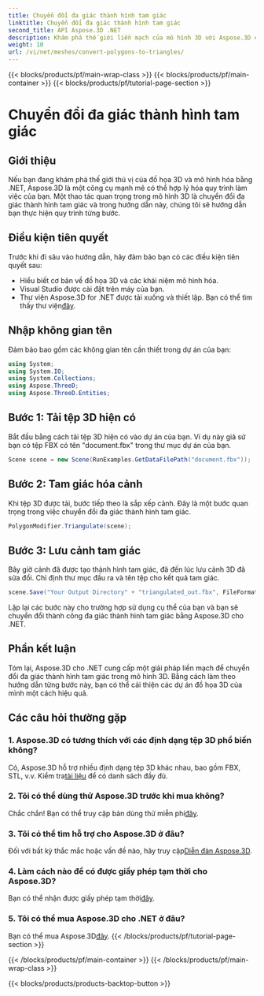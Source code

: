 ```yaml
---
title: Chuyển đổi đa giác thành hình tam giác
linktitle: Chuyển đổi đa giác thành hình tam giác
second_title: API Aspose.3D .NET
description: Khám phá thế giới liền mạch của mô hình 3D với Aspose.3D cho .NET. Dễ dàng chuyển đổi đa giác thành hình tam giác bằng hướng dẫn từng bước của chúng tôi. Tải về dùng thử ngay!
weight: 10
url: /vi/net/meshes/convert-polygons-to-triangles/
---
```


{{< blocks/products/pf/main-wrap-class >}}
{{< blocks/products/pf/main-container >}}
{{< blocks/products/pf/tutorial-page-section >}}

# Chuyển đổi đa giác thành hình tam giác

## Giới thiệu
Nếu bạn đang khám phá thế giới thú vị của đồ họa 3D và mô hình hóa bằng .NET, Aspose.3D là một công cụ mạnh mẽ có thể hợp lý hóa quy trình làm việc của bạn. Một thao tác quan trọng trong mô hình 3D là chuyển đổi đa giác thành hình tam giác và trong hướng dẫn này, chúng tôi sẽ hướng dẫn bạn thực hiện quy trình từng bước.
## Điều kiện tiên quyết
Trước khi đi sâu vào hướng dẫn, hãy đảm bảo bạn có các điều kiện tiên quyết sau:
- Hiểu biết cơ bản về đồ họa 3D và các khái niệm mô hình hóa.
- Visual Studio được cài đặt trên máy của bạn.
-  Thư viện Aspose.3D for .NET được tải xuống và thiết lập. Bạn có thể tìm thấy thư viện[đây](https://releases.aspose.com/3d/net/).
## Nhập không gian tên
Đảm bảo bao gồm các không gian tên cần thiết trong dự án của bạn:
```csharp
using System;
using System.IO;
using System.Collections;
using Aspose.ThreeD;
using Aspose.ThreeD.Entities;
```
## Bước 1: Tải tệp 3D hiện có
Bắt đầu bằng cách tải tệp 3D hiện có vào dự án của bạn. Ví dụ này giả sử bạn có tệp FBX có tên "document.fbx" trong thư mục dự án của bạn.
```csharp
Scene scene = new Scene(RunExamples.GetDataFilePath("document.fbx"));
```
## Bước 2: Tam giác hóa cảnh
Khi tệp 3D được tải, bước tiếp theo là sắp xếp cảnh. Đây là một bước quan trọng trong việc chuyển đổi đa giác thành hình tam giác.
```csharp
PolygonModifier.Triangulate(scene);
```
## Bước 3: Lưu cảnh tam giác
Bây giờ cảnh đã được tạo thành hình tam giác, đã đến lúc lưu cảnh 3D đã sửa đổi. Chỉ định thư mục đầu ra và tên tệp cho kết quả tam giác.
```csharp
scene.Save("Your Output Directory" + "triangulated_out.fbx", FileFormat.FBX7400ASCII);
```
Lặp lại các bước này cho trường hợp sử dụng cụ thể của bạn và bạn sẽ chuyển đổi thành công đa giác thành hình tam giác bằng Aspose.3D cho .NET.
## Phần kết luận
Tóm lại, Aspose.3D cho .NET cung cấp một giải pháp liền mạch để chuyển đổi đa giác thành hình tam giác trong mô hình 3D. Bằng cách làm theo hướng dẫn từng bước này, bạn có thể cải thiện các dự án đồ họa 3D của mình một cách hiệu quả.
## Các câu hỏi thường gặp
### 1. Aspose.3D có tương thích với các định dạng tệp 3D phổ biến không?
 Có, Aspose.3D hỗ trợ nhiều định dạng tệp 3D khác nhau, bao gồm FBX, STL, v.v. Kiểm tra[tài liệu](https://reference.aspose.com/3d/net/) để có danh sách đầy đủ.
### 2. Tôi có thể dùng thử Aspose.3D trước khi mua không?
 Chắc chắn! Bạn có thể truy cập bản dùng thử miễn phí[đây](https://releases.aspose.com/).
### 3. Tôi có thể tìm hỗ trợ cho Aspose.3D ở đâu?
 Đối với bất kỳ thắc mắc hoặc vấn đề nào, hãy truy cập[Diễn đàn Aspose.3D](https://forum.aspose.com/c/3d/18).
### 4. Làm cách nào để có được giấy phép tạm thời cho Aspose.3D?
 Bạn có thể nhận được giấy phép tạm thời[đây](https://purchase.aspose.com/temporary-license/).
### 5. Tôi có thể mua Aspose.3D cho .NET ở đâu?
 Bạn có thể mua Aspose.3D[đây](https://purchase.aspose.com/buy).
{{< /blocks/products/pf/tutorial-page-section >}}

{{< /blocks/products/pf/main-container >}}
{{< /blocks/products/pf/main-wrap-class >}}

{{< blocks/products/products-backtop-button >}}
